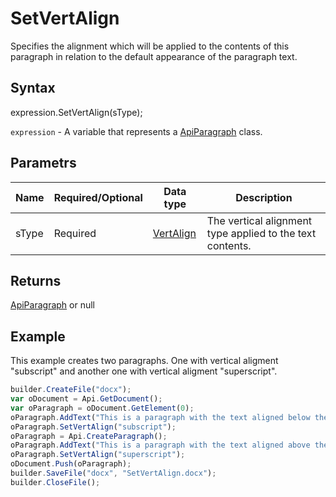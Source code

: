 # SetVertAlign

Specifies the alignment which will be applied to the contents of this paragraph in relation to the default appearance of the paragraph text.

## Syntax

expression.SetVertAlign(sType);

`expression` - A variable that represents a [ApiParagraph](../ApiParagraph.md) class.

## Parametrs

| **Name** | **Required/Optional** | **Data type** | **Description** |
| ------------- | ------------- | ------------- | ------------- |
| sType | Required | [VertAlign](../../../Enumerations/VertAlign.md) | The vertical alignment type applied to the text contents. |

## Returns

[ApiParagraph](../ApiParagraph.md) or null

## Example

This example creates two paragraphs. One with vertical aligment "subscript" and another one with vertical aligment "superscript".

```javascript
builder.CreateFile("docx");
var oDocument = Api.GetDocument();
var oParagraph = oDocument.GetElement(0);
oParagraph.AddText("This is a paragraph with the text aligned below the baseline vertically.");
oParagraph.SetVertAlign("subscript");
oParagraph = Api.CreateParagraph();
oParagraph.AddText("This is a paragraph with the text aligned above the baseline vertically.");
oParagraph.SetVertAlign("superscript");
oDocument.Push(oParagraph);
builder.SaveFile("docx", "SetVertAlign.docx");
builder.CloseFile();
```